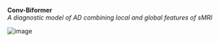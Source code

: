 
**Conv-Biformer**  
*A diagnostic model of AD combining local and global features of sMRI*

![image](https://github.com/user-attachments/assets/9bb1ebdb-9f68-4ce1-8421-06b253ae5d36)
